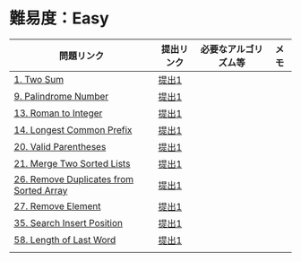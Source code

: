 # 難易度：Easy
| 問題リンク | 提出リンク | 必要なアルゴリズム等 | メモ |
-|-|-|-
| [1. Two Sum](https://leetcode.com/problems/two-sum/) | [提出1](https://leetcode.com/problems/two-sum/submissions/309959767/) |  |  |
| [9. Palindrome Number](https://leetcode.com/problems/palindrome-number/) | [提出1](https://leetcode.com/problems/palindrome-number/submissions/496922455/) |  |  |
| [13. Roman to Integer](https://leetcode.com/problems/roman-to-integer/) | [提出1](https://leetcode.com/problems/roman-to-integer/submissions/496978982/) |  |  |
| [14. Longest Common Prefix](https://leetcode.com/problems/longest-common-prefix/) | [提出1](https://leetcode.com/problems/longest-common-prefix/submissions/497004993/) |  |  |
| [20. Valid Parentheses](https://leetcode.com/problems/valid-parentheses/) | [提出1](https://leetcode.com/problems/valid-parentheses/submissions/310092665/) |  |  |
| [21. Merge Two Sorted Lists](https://leetcode.com/problems/merge-two-sorted-lists/) | [提出1](https://leetcode.com/problems/merge-two-sorted-lists/submissions/497061051/) |  |  |
| [26. Remove Duplicates from Sorted Array](https://leetcode.com/problems/remove-duplicates-from-sorted-array/) | [提出1](https://leetcode.com/problems/remove-duplicates-from-sorted-array/submissions/497122139/) |  |  |
| [27. Remove Element](https://leetcode.com/problems/remove-element/) | [提出1](https://leetcode.com/problems/remove-element/submissions/497124688/) |  |  |
| [35. Search Insert Position](https://leetcode.com/problems/search-insert-position/) | [提出1](https://leetcode.com/problems/search-insert-position/submissions/497154929/) |  |  |
| [58. Length of Last Word](https://leetcode.com/problems/length-of-last-word/description/) | [提出1](https://leetcode.com/problems/length-of-last-word/submissions/497552864/) |  |  |
| []() | []() |  |  |
